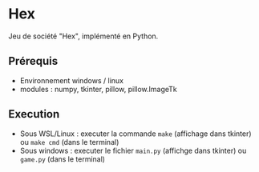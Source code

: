 # Hex
Jeu de société "Hex", implémenté en Python.

## Prérequis
- Environnement windows / linux
- modules : numpy, tkinter, pillow, pillow.ImageTk

## Execution
- Sous WSL/Linux : executer la commande `make` (affichage dans tkinter) ou  `make cmd` (dans le terminal)
- Sous windows : executer le fichier `main.py` (affichge dans tkinter) ou `game.py` (dans le terminal)